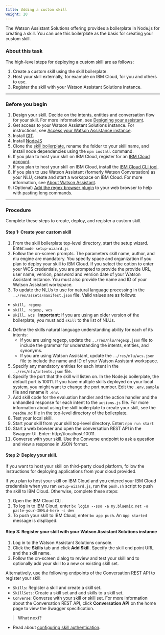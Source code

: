 ```yaml
---
title: Adding a custom skill
weight: 20
---
```

The Watson Assistant Solutions offering provides a boilerplate in Node.js for creating a skill.  You can use this boilerplate as the basis for creating your custom skill.

### About this task
The high-level steps for deploying a custom skill are as follows:
1. Create a custom skill using the skill boilerplate.
2. Host your skill externally, for example on IBM Cloud, for you and others to use.
3. Register the skill with your Watson Assistant Solutions instance.

---
### Before you begin
1. Design your skill.  Decide on the intents, entities and conversation flow for your skill.  For more information, see [Designing your assistant]({{site.baseurl}}/design/how-to-design-your-assistant/).
2. Get access to your Watson Assistant Solutions instance.  For instructions, see [Access your Watson Assistance  instance]({{site.baseurl}}/get-started/get-api-key/).
3. Install [GIT](https://git-scm.com/downloads).
4. Install [NodeJS](https://nodejs.org/dist/v8.9.1/)
5. Clone the [skill boilerplate](https://github.com/Watson-Personal-Assistant/SkillBoilerplate), rename the folder to your skill name, and install node dependencies using the ```npm install``` command.
6. If you plan to host your skill on IBM Cloud, register for an [IBM Cloud account](https://www.ibm.com/account/us-en/signup/register.html).
7. If you plan to host your skill on IBM Cloud, install the [IBM Cloud CLI tool](https://console.bluemix.net/docs/cli/index.html#cli).
8. If you plan to use Watson Assistant (formerly Watson Conversation) as your NLU, create and start a workspace on IBM Cloud. For more information, see [About Watson Assistant](https://console.bluemix.net/docs/services/conversation/).
9. (Optional) [Add the regex browser plugin]({{site.baseurl}}/get-help/troubleshooting/) to your web browser to help with pasting long commands.

---
### Procedure
Complete these steps to create, deploy, and register a custom skill.

#### Step 1: Create your custom skill
1.  From the skill boilerplate top-level directory, start the setup wizard.  Enter:```node setup-wizard.js```
2.  Follow the on-screen prompts.  The parameters skill name, author, and nlu engine are mandatory.  You specify space and organization if you plan to deploy your skill to IBM Cloud.   If you select the option to enter your WCS credentials, you are prompted to provide the provide URL, user name, version, password and version date of your Watson Assistant instance.  You must also provide the name and ID of your Watson Assistant workspace.
3. To update the NLUs to use for natural language processing in the ```../res/assets/manifest.json``` file.  Valid values are as follows:
  - ```skill, regexp```
  - ```skill, regexp, wcs```
  - ```skill, wcs ```
**Important**:  If you are using an older version of the boilerplate, you must add ```skill``` to the list of NLUs.
4. Define the skills natural language understanding ability for each of its intents:
   - If you are using regexp, update the ```../res/nlu/regexp.json``` file to include the grammar for understanding the intents, entities, and synonyms.
   - If you are using Watson Assistant, update the ```../res/nlu/wcs.json``` file to include the name and ID of your Watson Assistant workspace.
5.  Specify any mandatory entities for each intent in the ```../res/nlu/intents.json``` file.
6.  Specify the port that the skill will listen on.  In the  Node.js boilerplate, the default port is 10011. If you have multiple skills deployed on your local system, you might want to change the port number.  Edit the ```.env.sample``` file and rename it ```.env```.
7. Add skill code for the evaluation handler and the action handler and the unhandled response for each intent to the ```actions.js```  file.
For more information about using the skill boilerplate to create your skill, see the ```readme.md``` file in the top-level directory of the boilerplate.
8.  Test your local skill.
  1. Start your skill from your skill top-level directory.  Enter: ```npm run start```
  2. Start a web browser and open the conversation REST API in the Swagger UI.  Enter: http://localhost:10011.
  3. Converse with your skill. Use the Converse endpoint to ask a question and view a response in JSON format.

#### Step 2: Deploy your skill.
If you want to host your skill on third-party cloud platform, follow the instructions for deploying applications from your cloud provided.

If you plan to host your skill on IBM Cloud and you entered your IBM Cloud credentials when you ran ```setup-wizard.js```, run the `push.sh` script to push the skill to IBM Cloud. Otherwise, complete these steps:
1. Open the IBM Cloud CLI.
2. To log in to IBM Cloud, enter ```bx login --sso -a my.bluemix.net -o paste-your-IBMid-here -s dev```
3. To push your skill to IBM Cloud, enter  ```bx app push```.  An ```App started``` message is displayed.

#### Step 3: Register your skill with your  Watson Assistant Solutions instance
1. Log in to the Watson Assistant Solutions console.
2. Click the **Skills** tab and click **Add Skill**.  Specify the skill end point URL and the skill name.
3. Follow the on-screen dialog to review and test your skill and to optionally add your skill to a new or existing skill set.

Alternatively, use the following endpoints of the Conversation REST API to register your skill:
- ```Skills```: Register a skill and create a skill set.
- ```SkillSets```: Create a skill set and add skills to a skill set.
- ```Converse```: Converse with your skill or skill set.
For more information about the Conversation REST API, click **Conversation API** on the home page to view the Swagger specification.

> **What next?**
* Read about [configuring skill authentication]({{site.baseurl}}/skill/create_custom_skill).
